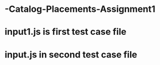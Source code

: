 # -Catalog-Placements-Assignment1
# input1.js is first test case file
# input.js in second test case file
